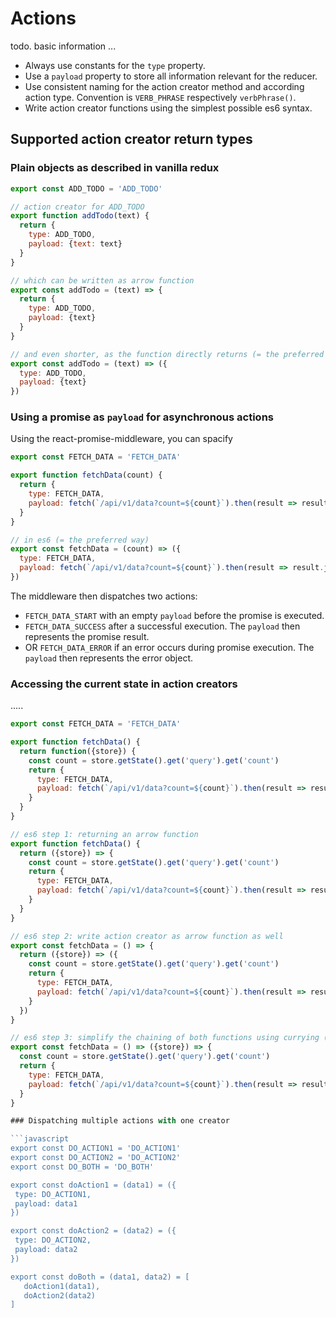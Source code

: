 # Actions
todo. basic information ...

  * Always use constants for the `type` property.
  * Use a `payload` property to store all information relevant for the reducer.
  * Use consistent naming for the action creator method and according action type. Convention is `VERB_PHRASE` respectively `verbPhrase()`.
  * Write action creator functions using the simplest possible es6 syntax.

## Supported action creator return types

### Plain objects as described in vanilla redux

```javascript
export const ADD_TODO = 'ADD_TODO'

// action creator for ADD_TODO
export function addTodo(text) {
  return {
    type: ADD_TODO,
    payload: {text: text}
  }
}

// which can be written as arrow function
export const addTodo = (text) => {
  return {
    type: ADD_TODO,
    payload: {text}
  }
}

// and even shorter, as the function directly returns (= the preferred way)
export const addTodo = (text) => ({
  type: ADD_TODO,
  payload: {text}
})
```
### Using a promise as `payload` for asynchronous actions

Using the react-promise-middleware, you can spacify
```javascript
export const FETCH_DATA = 'FETCH_DATA'

export function fetchData(count) {
  return {
    type: FETCH_DATA,
    payload: fetch(`/api/v1/data?count=${count}`).then(result => result.json())
  }
}

// in es6 (= the preferred way)
export const fetchData = (count) => ({
  type: FETCH_DATA,
  payload: fetch(`/api/v1/data?count=${count}`).then(result => result.json())
})
```

The middleware then dispatches two actions:
  * `FETCH_DATA_START` with an empty `payload` before the promise is executed.
  * `FETCH_DATA_SUCCESS` after a successful execution. The `payload` then represents the promise result.
  * OR `FETCH_DATA_ERROR` if an error occurs during promise execution. The `payload` then represents the error object.
  
### Accessing the current state in action creators

.....

```javascript
export const FETCH_DATA = 'FETCH_DATA'

export function fetchData() {
  return function({store}) {
    const count = store.getState().get('query').get('count')
    return {
      type: FETCH_DATA,
      payload: fetch(`/api/v1/data?count=${count}`).then(result => result.json())
    }
  }
}

// es6 step 1: returning an arrow function
export function fetchData() {
  return ({store}) => {
    const count = store.getState().get('query').get('count')
    return {
      type: FETCH_DATA,
      payload: fetch(`/api/v1/data?count=${count}`).then(result => result.json())
    }
  }
}

// es6 step 2: write action creator as arrow function as well
export const fetchData = () => {
  return ({store}) => ({
    const count = store.getState().get('query').get('count')
    return {
      type: FETCH_DATA,
      payload: fetch(`/api/v1/data?count=${count}`).then(result => result.json())
    }
  })
}

// es6 step 3: simplify the chaining of both functions using currying (= the preferred way)
export const fetchData = () => ({store}) => {
  const count = store.getState().get('query').get('count')
  return {
    type: FETCH_DATA,
    payload: fetch(`/api/v1/data?count=${count}`).then(result => result.json())
  }
}

### Dispatching multiple actions with one creator

```javascript
export const DO_ACTION1 = 'DO_ACTION1'
export const DO_ACTION2 = 'DO_ACTION2'
export const DO_BOTH = 'DO_BOTH'

export const doAction1 = (data1) = ({
 type: DO_ACTION1,
 payload: data1
})

export const doAction2 = (data2) = ({
 type: DO_ACTION2,
 payload: data2
})

export const doBoth = (data1, data2) = [
   doAction1(data1),
   doAction2(data2)
]
```

```
